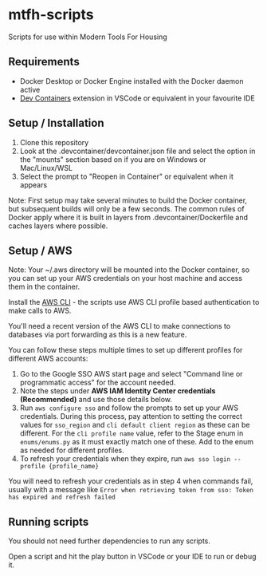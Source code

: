 # mtfh-scripts

Scripts for use within Modern Tools For Housing

## Requirements

- Docker Desktop or Docker Engine installed with the Docker daemon active
- [Dev Containers](https://marketplace.visualstudio.com/items?itemName=ms-vscode-remote.remote-containers) extension in VSCode or equivalent in your favourite IDE

## Setup / Installation

1. Clone this repository
2. Look at the .devcontainer/devcontainer.json file and select the option in the "mounts" section based on if you are on Windows or Mac/Linux/WSL
3. Select the prompt to "Reopen in Container" or equivalent when it appears

Note: First setup may take several minutes to build the Docker container, but subsequent builds will only be a few seconds.
The common rules of Docker apply where it is built in layers from .devcontainer/Dockerfile and caches layers where possible.

## Setup / AWS

Note: Your ~/.aws directory will be mounted into the Docker container, so you can set up your AWS credentials on your host machine and access them in the container.

Install the [AWS CLI](https://docs.aws.amazon.com/cli/latest/userguide/install-cliv2.html) -
the scripts use AWS CLI profile based authentication to make calls to AWS.

You'll need a recent version of the AWS CLI to make connections to databases via port forwarding as this is a new feature.

You can follow these steps multiple times to set up different profiles for different AWS accounts:

1. Go to the Google SSO AWS start page and select "Command line or programmatic access" for the account needed.
2. Note the steps under **AWS IAM Identity Center credentials (Recommended)** and use those details below.
3. Run `aws configure sso` and follow the prompts to set up your AWS credentials.
   During this process, pay attention to setting the correct values for `sso_region` and `cli default client region` as these can be different.
   For the `cli profile name` value, refer to the Stage enum in `enums/enums.py` as it must exactly match one of these.
   Add to the enum as needed for different profiles.
4. To refresh your credentials when they expire, run `aws sso login --profile {profile_name}`

You will need to refresh your credentials as in step 4 when commands fail, usually with a message
like `Error when retrieving token from sso: Token has expired and refresh failed`

## Running scripts

You should not need further dependencies to run any scripts.

Open a script and hit the play button in VSCode or your IDE to run or debug it.
